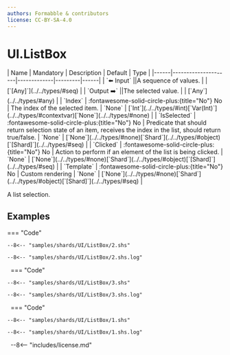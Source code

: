 ```yaml
---
authors: Formabble & contributors
license: CC-BY-SA-4.0
---
```



# UI.ListBox

<div class="sh-parameters" markdown="1">
| Name | Mandatory | Description | Default | Type |
|------|---------------------|-------------|---------|------|
| `⬅️ Input` ||A sequence of values. | | [`[Any]`](../../types/#seq) |
| `Output ➡️` ||The selected value. | | [`Any`](../../types/#any) |
| `Index` | :fontawesome-solid-circle-plus:{title="No"} No  | The index of the selected item. | `None` | [`Int`](../../types/#int)[`Var(Int)`](../../types/#contextvar)[`None`](../../types/#none) |
| `IsSelected` | :fontawesome-solid-circle-plus:{title="No"} No  | Predicate that should return selection state of an item, receives the index in the list, should return true/false. | `None` | [`None`](../../types/#none)[`Shard`](../../types/#object)[`[Shard]`](../../types/#seq) |
| `Clicked` | :fontawesome-solid-circle-plus:{title="No"} No  | Action to perform if an element of the list is being clicked. | `None` | [`None`](../../types/#none)[`Shard`](../../types/#object)[`[Shard]`](../../types/#seq) |
| `Template` | :fontawesome-solid-circle-plus:{title="No"} No  | Custom rendering | `None` | [`None`](../../types/#none)[`Shard`](../../types/#object)[`[Shard]`](../../types/#seq) |

</div>

A list selection.

## Examples

=== "Code"

  ```x86asm linenums="1"
  --8<-- "samples/shards/UI/ListBox/2.shs"
  ```

  ```
  --8<-- "samples/shards/UI/ListBox/2.shs.log"
  ```
&nbsp;
=== "Code"

  ```x86asm linenums="1"
  --8<-- "samples/shards/UI/ListBox/3.shs"
  ```

  ```
  --8<-- "samples/shards/UI/ListBox/3.shs.log"
  ```
&nbsp;
=== "Code"

  ```x86asm linenums="1"
  --8<-- "samples/shards/UI/ListBox/1.shs"
  ```

  ```
  --8<-- "samples/shards/UI/ListBox/1.shs.log"
  ```
&nbsp;
--8<-- "includes/license.md"

